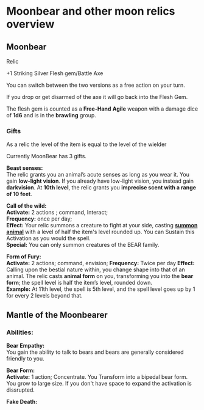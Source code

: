 # Moonbear and other moon relics overview

## Moonbear

Relic

+1 Striking Silver Flesh gem/Battle Axe

You can switch between the two versions as a free action on your turn.

If you drop or get disarmed of the axe it will go back into the Flesh Gem.

The flesh gem is counted as a **Free-Hand** **Agile** weapon with a damage dice of **1d6** and is in the **brawling** group.

### Gifts
As a relic the level of the item is equal to the level of the wielder

Currently MoonBear has 3 gifts.

**Beast senses:**  
The relic grants you an animal’s acute senses as long as you wear it. You gain **low-light vision**. If you already have low-light vision, you instead gain **darkvision**. At **10th level**, the relic grants you **imprecise scent with a range of 10 feet**.

**Call of the wild:**  
**Activate:** 2 actions ; command, Interact;  
**Frequency:** once per day;  
**Effect:** Your relic summons a creature to fight at your side, casting **[summon animal](https://2e.aonprd.com/Spells.aspx?ID=1694)** with a level of half the item's level rounded up. You can Sustain this Activation as you would the spell.  
**Special:** You can only summon creatures of the BEAR family.

**Form of Fury:**  
**Activate:** 2 actions; command, envision;
**Frequency:** Twice per day
**Effect:**
Calling upon the bestial nature within, you change shape into that of an animal. The relic casts **animal form** on you, transforming you into the **bear form**; the spell level is half the item’s level, rounded down.  
**Example:** At 11th level, the spell is 5th level, and the spell level goes up by 1 for every 2 levels beyond that.

## Mantle of the Moonbearer

### Abilities:

**Bear Empathy:**  
You gain the ability to talk to bears and bears are generally considered friendly to you.

**Bear Form:**  
**Activate:** 1 action; Concentrate.
You Transform into a bipedal bear form. You grow to large size. If you don't have space to expand the activation is dissrupted.

**Fake Death:**
